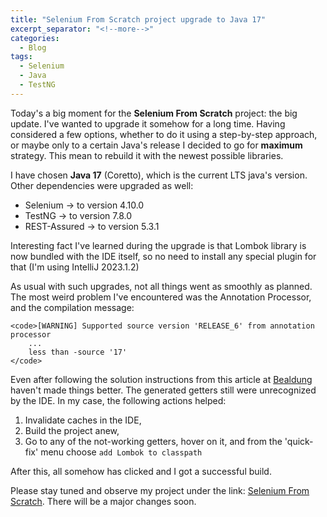 ```yaml
---
title: "Selenium From Scratch project upgrade to Java 17"
excerpt_separator: "<!--more-->"
categories:
  - Blog
tags:
  - Selenium
  - Java
  - TestNG
---
```


Today's a big moment for the **Selenium From Scratch** project: the big update.
I've wanted to upgrade it somehow for a long time. Having considered a few options, whether to do it using a step-by-step approach, or maybe only to a certain Java's release I decided to go for **maximum** strategy. This mean to rebuild it with the newest possible libraries.
<!--more-->
I have chosen **Java 17** (Coretto), which is the current LTS java's version. Other dependencies were upgraded as well:

* Selenium -> to version 4.10.0
* TestNG -> to version 7.8.0
* REST-Assured -> to version 5.3.1

Interesting fact I've learned during the upgrade is that Lombok library is now bundled with the IDE itself, so no need to install any special plugin for that (I'm using IntelliJ 2023.1.2)
<!--more-->
As usual with such upgrades, not all things went as smoothly as planned. The most weird problem I've encountered was the Annotation Processor, and the compilation message:

    <code>[WARNING] Supported source version 'RELEASE_6' from annotation processor 
        ...
        less than -source '17'
    </code>
Even after following the solution instructions from this article at [Bealdung](https://www.baeldung.com/lombok-ide#intellij-apt) haven't made things better. The generated getters still were unrecognized by the IDE. In my case, the following actions helped:

1. Invalidate caches in the IDE,
2. Build the project anew,
3. Go to any of the not-working getters, hover on it, and from the 'quick-fix' menu choose <code>add Lombok to classpath</code>

After this, all somehow has clicked and I got a successful build.
<!--more-->
Please stay tuned and observe my project under the link: [Selenium From Scratch](https://github.com/AdamSajewicz/SeleniumFromScratch). There will be a major changes soon.
